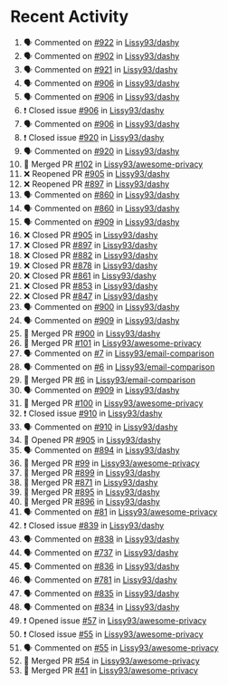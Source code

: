 # Recent Activity

<!--START_SECTION:activity-->
1. 🗣 Commented on [#922](https://github.com/Lissy93/dashy/issues/922) in [Lissy93/dashy](https://github.com/Lissy93/dashy)
2. 🗣 Commented on [#902](https://github.com/Lissy93/dashy/issues/902) in [Lissy93/dashy](https://github.com/Lissy93/dashy)
3. 🗣 Commented on [#921](https://github.com/Lissy93/dashy/issues/921) in [Lissy93/dashy](https://github.com/Lissy93/dashy)
4. 🗣 Commented on [#906](https://github.com/Lissy93/dashy/issues/906) in [Lissy93/dashy](https://github.com/Lissy93/dashy)
5. 🗣 Commented on [#906](https://github.com/Lissy93/dashy/issues/906) in [Lissy93/dashy](https://github.com/Lissy93/dashy)
6. ❗️ Closed issue [#906](https://github.com/Lissy93/dashy/issues/906) in [Lissy93/dashy](https://github.com/Lissy93/dashy)
7. 🗣 Commented on [#906](https://github.com/Lissy93/dashy/issues/906) in [Lissy93/dashy](https://github.com/Lissy93/dashy)
8. ❗️ Closed issue [#920](https://github.com/Lissy93/dashy/issues/920) in [Lissy93/dashy](https://github.com/Lissy93/dashy)
9. 🗣 Commented on [#920](https://github.com/Lissy93/dashy/issues/920) in [Lissy93/dashy](https://github.com/Lissy93/dashy)
10. 🎉 Merged PR [#102](https://github.com/Lissy93/awesome-privacy/pull/102) in [Lissy93/awesome-privacy](https://github.com/Lissy93/awesome-privacy)
11. ❌ Reopened PR [#905](https://github.com/Lissy93/dashy/pull/905) in [Lissy93/dashy](https://github.com/Lissy93/dashy)
12. ❌ Reopened PR [#897](https://github.com/Lissy93/dashy/pull/897) in [Lissy93/dashy](https://github.com/Lissy93/dashy)
13. 🗣 Commented on [#860](https://github.com/Lissy93/dashy/issues/860) in [Lissy93/dashy](https://github.com/Lissy93/dashy)
14. 🗣 Commented on [#860](https://github.com/Lissy93/dashy/issues/860) in [Lissy93/dashy](https://github.com/Lissy93/dashy)
15. 🗣 Commented on [#909](https://github.com/Lissy93/dashy/issues/909) in [Lissy93/dashy](https://github.com/Lissy93/dashy)
16. ❌ Closed PR [#905](https://github.com/Lissy93/dashy/pull/905) in [Lissy93/dashy](https://github.com/Lissy93/dashy)
17. ❌ Closed PR [#897](https://github.com/Lissy93/dashy/pull/897) in [Lissy93/dashy](https://github.com/Lissy93/dashy)
18. ❌ Closed PR [#882](https://github.com/Lissy93/dashy/pull/882) in [Lissy93/dashy](https://github.com/Lissy93/dashy)
19. ❌ Closed PR [#878](https://github.com/Lissy93/dashy/pull/878) in [Lissy93/dashy](https://github.com/Lissy93/dashy)
20. ❌ Closed PR [#861](https://github.com/Lissy93/dashy/pull/861) in [Lissy93/dashy](https://github.com/Lissy93/dashy)
21. ❌ Closed PR [#853](https://github.com/Lissy93/dashy/pull/853) in [Lissy93/dashy](https://github.com/Lissy93/dashy)
22. ❌ Closed PR [#847](https://github.com/Lissy93/dashy/pull/847) in [Lissy93/dashy](https://github.com/Lissy93/dashy)
23. 🗣 Commented on [#900](https://github.com/Lissy93/dashy/issues/900) in [Lissy93/dashy](https://github.com/Lissy93/dashy)
24. 🗣 Commented on [#909](https://github.com/Lissy93/dashy/issues/909) in [Lissy93/dashy](https://github.com/Lissy93/dashy)
25. 🎉 Merged PR [#900](https://github.com/Lissy93/dashy/pull/900) in [Lissy93/dashy](https://github.com/Lissy93/dashy)
26. 🎉 Merged PR [#101](https://github.com/Lissy93/awesome-privacy/pull/101) in [Lissy93/awesome-privacy](https://github.com/Lissy93/awesome-privacy)
27. 🗣 Commented on [#7](https://github.com/Lissy93/email-comparison/issues/7) in [Lissy93/email-comparison](https://github.com/Lissy93/email-comparison)
28. 🗣 Commented on [#6](https://github.com/Lissy93/email-comparison/issues/6) in [Lissy93/email-comparison](https://github.com/Lissy93/email-comparison)
29. 🎉 Merged PR [#6](https://github.com/Lissy93/email-comparison/pull/6) in [Lissy93/email-comparison](https://github.com/Lissy93/email-comparison)
30. 🗣 Commented on [#909](https://github.com/Lissy93/dashy/issues/909) in [Lissy93/dashy](https://github.com/Lissy93/dashy)
31. 🎉 Merged PR [#100](https://github.com/Lissy93/awesome-privacy/pull/100) in [Lissy93/awesome-privacy](https://github.com/Lissy93/awesome-privacy)
32. ❗️ Closed issue [#910](https://github.com/Lissy93/dashy/issues/910) in [Lissy93/dashy](https://github.com/Lissy93/dashy)
33. 🗣 Commented on [#910](https://github.com/Lissy93/dashy/issues/910) in [Lissy93/dashy](https://github.com/Lissy93/dashy)
34. 💪 Opened PR [#905](https://github.com/Lissy93/dashy/pull/905) in [Lissy93/dashy](https://github.com/Lissy93/dashy)
35. 🗣 Commented on [#894](https://github.com/Lissy93/dashy/issues/894) in [Lissy93/dashy](https://github.com/Lissy93/dashy)
36. 🎉 Merged PR [#99](https://github.com/Lissy93/awesome-privacy/pull/99) in [Lissy93/awesome-privacy](https://github.com/Lissy93/awesome-privacy)
37. 🎉 Merged PR [#899](https://github.com/Lissy93/dashy/pull/899) in [Lissy93/dashy](https://github.com/Lissy93/dashy)
38. 🎉 Merged PR [#871](https://github.com/Lissy93/dashy/pull/871) in [Lissy93/dashy](https://github.com/Lissy93/dashy)
39. 🎉 Merged PR [#895](https://github.com/Lissy93/dashy/pull/895) in [Lissy93/dashy](https://github.com/Lissy93/dashy)
40. 🎉 Merged PR [#896](https://github.com/Lissy93/dashy/pull/896) in [Lissy93/dashy](https://github.com/Lissy93/dashy)
41. 🗣 Commented on [#81](https://github.com/Lissy93/awesome-privacy/issues/81) in [Lissy93/awesome-privacy](https://github.com/Lissy93/awesome-privacy)
42. ❗️ Closed issue [#839](https://github.com/Lissy93/dashy/issues/839) in [Lissy93/dashy](https://github.com/Lissy93/dashy)
43. 🗣 Commented on [#838](https://github.com/Lissy93/dashy/issues/838) in [Lissy93/dashy](https://github.com/Lissy93/dashy)
44. 🗣 Commented on [#737](https://github.com/Lissy93/dashy/issues/737) in [Lissy93/dashy](https://github.com/Lissy93/dashy)
45. 🗣 Commented on [#836](https://github.com/Lissy93/dashy/issues/836) in [Lissy93/dashy](https://github.com/Lissy93/dashy)
46. 🗣 Commented on [#781](https://github.com/Lissy93/dashy/issues/781) in [Lissy93/dashy](https://github.com/Lissy93/dashy)
47. 🗣 Commented on [#835](https://github.com/Lissy93/dashy/issues/835) in [Lissy93/dashy](https://github.com/Lissy93/dashy)
48. 🗣 Commented on [#834](https://github.com/Lissy93/dashy/issues/834) in [Lissy93/dashy](https://github.com/Lissy93/dashy)
49. ❗️ Opened issue [#57](https://github.com/Lissy93/awesome-privacy/issues/57) in [Lissy93/awesome-privacy](https://github.com/Lissy93/awesome-privacy)
50. ❗️ Closed issue [#55](https://github.com/Lissy93/awesome-privacy/issues/55) in [Lissy93/awesome-privacy](https://github.com/Lissy93/awesome-privacy)
51. 🗣 Commented on [#55](https://github.com/Lissy93/awesome-privacy/issues/55) in [Lissy93/awesome-privacy](https://github.com/Lissy93/awesome-privacy)
52. 🎉 Merged PR [#54](https://github.com/Lissy93/awesome-privacy/pull/54) in [Lissy93/awesome-privacy](https://github.com/Lissy93/awesome-privacy)
53. 🎉 Merged PR [#41](https://github.com/Lissy93/awesome-privacy/pull/41) in [Lissy93/awesome-privacy](https://github.com/Lissy93/awesome-privacy)
<!--END_SECTION:activity-->
